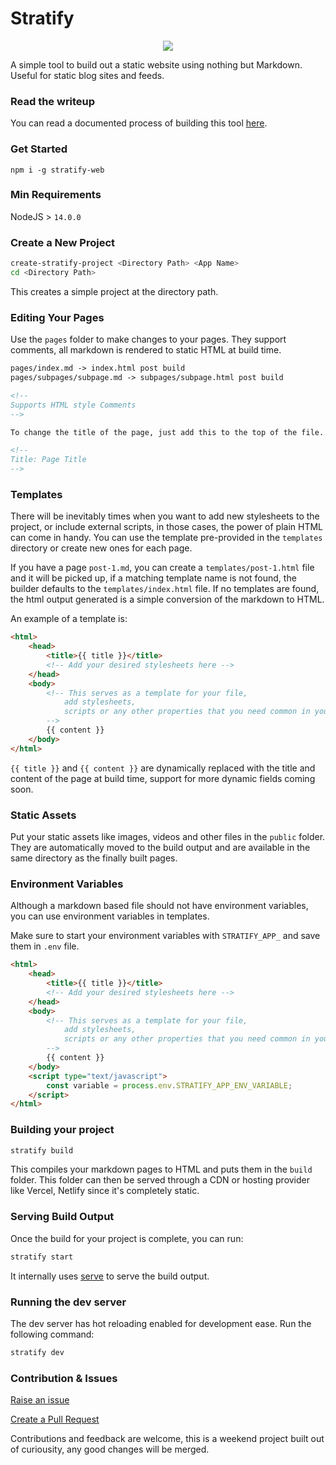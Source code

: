 # Stratify

<p align="center">
    <img src="https://firebasestorage.googleapis.com/v0/b/devesh-blog-3fbfc.appspot.com/o/postimages%2Fbuilding-a-static-site-generator%2Fprimaryimage.jpg?alt=media&token=af97b450-71ec-4380-a931-dd17b4c5374b" />
</p>

A simple tool to build out a static website using nothing but Markdown. Useful for static blog sites and feeds.

### Read the writeup

You can read a documented process of building this tool [here](https://blog.devesh.tech/post/building-a-static-site-generator).

### Get Started

```
npm i -g stratify-web
```

### Min Requirements

NodeJS > `14.0.0`

### Create a New Project

```bash
create-stratify-project <Directory Path> <App Name>
cd <Directory Path>
```

This creates a simple project at the directory path.

### Editing Your Pages

Use the `pages` folder to make changes to your pages. They support comments, all markdown is rendered to static HTML at build time.

```markdown
pages/index.md -> index.html post build
pages/subpages/subpage.md -> subpages/subpage.html post build

<!--
Supports HTML style Comments
-->

To change the title of the page, just add this to the top of the file.

<!--
Title: Page Title
-->
```

### Templates

There will be inevitably times when you want to add new stylesheets to the project, or include external scripts, in those cases, the power of plain HTML can come in handy. You can use the template pre-provided in the `templates` directory or create new ones for each page.

If you have a page `post-1.md`, you can create a `templates/post-1.html` file and it will be picked up, if a matching template name is not found, the builder defaults to the `templates/index.html` file. If no templates are found, the html output generated is a simple conversion of the markdown to HTML.

An example of a template is:

```html
<html>
	<head>
		<title>{{ title }}</title>
		<!-- Add your desired stylesheets here -->
	</head>
	<body>
		<!-- This serves as a template for your file, 
			add stylesheets, 
			scripts or any other properties that you need common in your pages.
		-->
		{{ content }}
	</body>
</html>
```

`{{ title }}` and `{{ content }}` are dynamically replaced with the title and content of the page at build time, support for more dynamic fields coming soon.

### Static Assets

Put your static assets like images, videos and other files in the `public` folder. They are automatically moved to the build output and are available in the same directory as the finally built pages.

### Environment Variables

Although a markdown based file should not have environment variables, you can use environment variables in templates.

Make sure to start your environment variables with `STRATIFY_APP_` and save them in `.env` file.

```html
<html>
	<head>
		<title>{{ title }}</title>
		<!-- Add your desired stylesheets here -->
	</head>
	<body>
		<!-- This serves as a template for your file, 
			add stylesheets, 
			scripts or any other properties that you need common in your pages.
		-->
		{{ content }}
	</body>
	<script type="text/javascript">
		const variable = process.env.STRATIFY_APP_ENV_VARIABLE;
	</script>
</html>
```

### Building your project

```bash
stratify build
```

This compiles your markdown pages to HTML and puts them in the `build` folder. This folder can then be served through a CDN or hosting provider like Vercel, Netlify since it's completely static.

### Serving Build Output

Once the build for your project is complete, you can run:

```bash
stratify start
```

It internally uses [serve](https://npmjs.com/serve) to serve the build output.

### Running the dev server

The dev server has hot reloading enabled for development ease. Run the following command:

```bash
stratify dev
```

### Contribution & Issues

[Raise an issue](https://github.com/deve-sh/stratify/issues/new)

[Create a Pull Request](https://github.com/deve-sh/stratify/compare)

Contributions and feedback are welcome, this is a weekend project built out of curiousity, any good changes will be merged.
